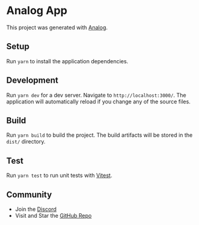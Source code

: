 # Analog App

This project was generated with [Analog](https://npmjs.com/package/create-analog).

## Setup

Run `yarn` to install the application dependencies.

## Development

Run `yarn dev` for a dev server. Navigate to `http://localhost:3000/`. The application will automatically reload if you change any of the source files.

## Build

Run `yarn build` to build the project. The build artifacts will be stored in the `dist/` directory.

## Test

Run `yarn test` to run unit tests with [Vitest](https://vitest.dev).

## Community

- Join the [Discord](https://discord.gg/mKC2Ec48U5)
- Visit and Star the [GitHub Repo](https://github.com/analogjs/analog)
